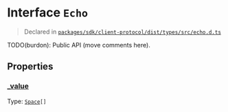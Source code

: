 # Interface `Echo`
> Declared in [`packages/sdk/client-protocol/dist/types/src/echo.d.ts`]()

TODO(burdon): Public API (move comments here).
## Properties
### [_value]()
Type: <code>[Space](/api/@dxos/client/interfaces/Space)[]</code>



    